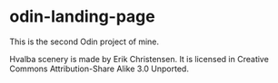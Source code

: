# odin-landing-page
This is the second Odin project of mine.

Hvalba scenery is made by Erik Christensen. It is licensed in Creative Commons Attribution-Share Alike 3.0 Unported.